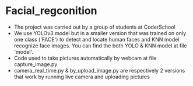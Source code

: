 # Facial_regconition
- The project was carried out by a group of students at CoderSchool
- We use YOLOv3 model but in a smaller version that was trained on only one class ('FACE') to detect and locate human faces and KNN model recognize face images. 
You can find the both YOLO & KNN model at file 'model'.
- Code used to take pictures automatically by webcam at file capture_image.py
- camera_real_time.py & by_upload_image.py  are respectively 2 versions that work by running live camera and uploading pictures

